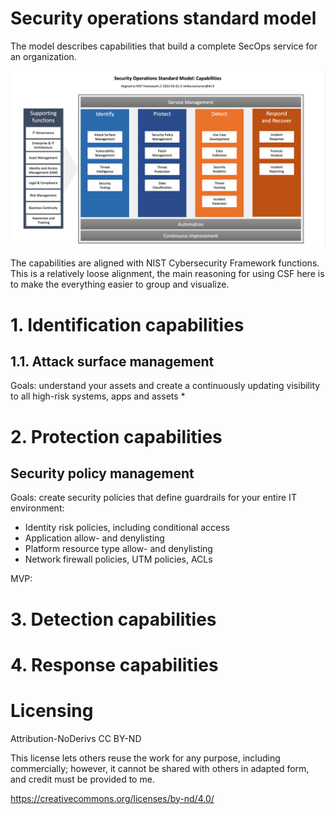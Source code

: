 # Security operations standard model

The model describes capabilities that build a complete SecOps service for an organization. 

![Image](secops_standard_model_capabilities.png)

The capabilities are aligned with NIST Cybersecurity Framework functions. This is a relatively loose alignment, the main reasoning for using CSF here is to make the everything easier to group and visualize.

# 1. Identification capabilities

## 1.1. Attack surface management

Goals: understand your assets and create a continuously updating visibility to all high-risk systems, apps and assets
* 

# 2. Protection capabilities

## Security policy management

Goals: create security policies that define guardrails for your entire IT environment:
* Identity risk policies, including conditional access
* Application allow- and denylisting
* Platform resource type allow- and denylisting
* Network firewall policies, UTM policies, ACLs

MVP:

# 3. Detection capabilities

# 4. Response capabilities

# Licensing

Attribution-NoDerivs CC BY-ND

This license lets others reuse the work for any purpose, including commercially; however, it cannot be shared with others in adapted form, and credit must be provided to me.

https://creativecommons.org/licenses/by-nd/4.0/
